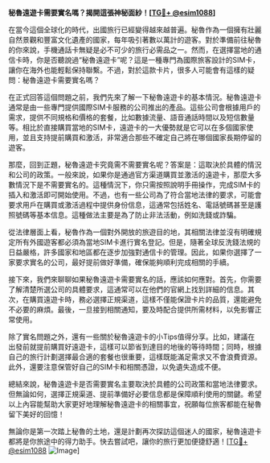 **秘魯遠遊卡需要實名嗎？揭開這張神秘面紗！[[TG💪+ @esim1088](https://t.me/s/esim1088)]**

在當今這個全球化的時代，出國旅行已經變得越來越普遍。秘魯作為一個擁有壯麗自然景觀和豐富文化遺產的國家，每年吸引著數以萬計的遊客。對於準備前往秘魯的你來說，手機通話卡無疑是必不可少的旅行必需品之一。然而，在選擇當地的通信卡時，你是否聽說過“秘魯遠遊卡”呢？這是一種專門為國際旅客設計的SIM卡，讓你在海外也能輕鬆保持聯繫。不過，對於這款卡片，很多人可能會有這樣的疑問：秘魯遠遊卡需要實名嗎？

在正式回答這個問題之前，我們先來了解一下秘魯遠遊卡的基本情況。秘魯遠遊卡通常是由一些專門提供國際SIM卡服務的公司推出的產品。這些公司會根據用戶的需求，提供不同規格和價格的套餐，比如數據流量、語音通話時間以及短信數量等。相比於直接購買當地的SIM卡，遠遊卡的一大優勢就是它可以在多個國家使用，並且支持提前購買和激活，非常適合那些不確定自己將在哪個國家長期停留的遊客。

那麼，回到正題，秘魯遠遊卡究竟需不需要實名呢？答案是：這取決於具體的情況和公司的政策。一般來說，如果你是通過官方渠道購買並激活的遠遊卡，那麼大多數情況下是不需要實名的。這種情況下，你只需按照說明手冊操作，完成SIM卡的插入和激活即可開始使用。不過，也有一些公司為了符合當地法律的要求，可能會要求用戶在購買或激活過程中提供身份信息，這通常包括姓名、電話號碼甚至是護照號碼等基本信息。這種做法主要是為了防止非法活動，例如洗錢或詐騙。

從法律層面上看，秘魯作為一個對外開放的旅遊目的地，其相關法律並沒有明確規定所有外國遊客都必須為當地SIM卡進行實名登記。但是，隨著全球反洗錢法規的日益嚴格，許多國家和地區都在逐步加強對通信卡的管理。因此，如果你選擇了一家要求實名的公司，最好提前做好準備，確保能夠順利完成相關的手續。

接下來，我們來聊聊如果秘魯遠遊卡需要實名的話，應該如何應對。首先，你需要了解清楚所選公司的具體要求，這通常可以在他們的官網上找到詳細的信息。其次，在購買遠遊卡時，務必選擇正規渠道，這樣不僅能保證卡片的品質，還能避免不必要的麻煩。最後，一旦接到相關通知，要及時配合提供所需材料，以免影響正常使用。

除了實名問題之外，還有一些關於秘魯遠遊卡的小Tips值得分享。比如，建議在出發前就提前購買好遠遊卡，這樣可以節省到達目的地後的等待時間；同時，根據自己的旅行計劃選擇最合適的套餐也很重要，這樣既能滿足需求又不會浪費資源。此外，還要注意保管好自己的SIM卡和相關憑證，以免遺失造成不便。

總結來說，秘魯遠遊卡是否需要實名主要取決於具體的公司政策和當地法律要求。但無論如何，選擇正規渠道、提前準備好必要信息都是保障順利使用的關鍵。希望以上內容能幫助大家更好地理解秘魯遠遊卡的相關事宜，祝願每位旅客都能在秘魯留下美好的回憶！

無論你是第一次踏上秘魯的土地，還是計劃再次探訪這個迷人的國家，秘魯遠遊卡都將是你旅途中的得力助手。快去嘗試吧，讓你的旅行更加便捷舒適！[[TG💪+ @esim1088](https://t.me/s/esim1088) ![Image](https://i.postimg.cc/4NQfJmqS/Snipaste-2025-05-13-00-14-12.png)]